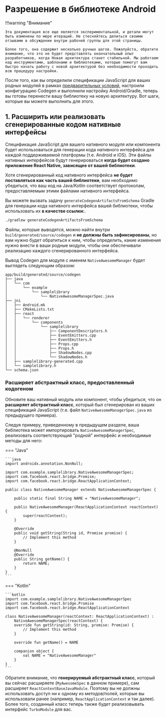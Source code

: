 # Разрешение в библиотеке Android

!!!warning "Внимание"

    Эта документация все еще является экспериментальной, и детали могут быть изменены по мере итераций. Не стесняйтесь делиться своими отзывами в обсуждении внутри рабочей группы для этой страницы.

    Более того, она содержит несколько ручных шагов. Пожалуйста, обратите внимание, что это не будет представлять окончательный опыт разработчиков, когда Новая архитектура станет стабильной. Мы работаем над инструментами, шаблонами и библиотеками, которые помогут вам быстро начать работу с новой архитектурой без необходимости проходить всю процедуру настройки.

После того, как вы определили спецификации JavaScript для ваших родных модулей в рамках [предварительных условий](new-architecture-library-intro.md), настроили конфигурацию Codegen и выполнили настройку Android/Gradle, теперь вы готовы перенести вашу библиотеку на новую архитектуру. Вот шаги, которые вы можете выполнить для этого.

## 1. Расширить или реализовать сгенерированные кодом нативные интерфейсы

Спецификация JavaScript для вашего нативного модуля или компонента будет использоваться для генерации кода нативного интерфейса для каждой поддерживаемой платформы (т.е. Android и iOS). Эти файлы нативных интерфейсов будут генерироваться **когда будет создано приложение React Native, зависящее от вашей библиотеки**.

Хотя сгенерированный код нативного интерфейса **не будет поставляться как часть вашей библиотеки**, вам необходимо убедиться, что ваш код на Java/Kotlin соответствует протоколам, предоставляемым этими файлами нативного интерфейса.

Вы можете вызвать задачу `generateCodegenArtifactsFromSchema` Gradle для генерации кода нативного интерфейса вашей библиотеки, чтобы использовать их **в качестве ссылки:**.

```bash
./gradlew generateCodegenArtifactsFromSchema
```

Файлы, которые выводятся, можно найти внутри `build/generated/source/codegen` и **не должны быть зафиксированы**, но вам нужно будет обратиться к ним, чтобы определить, какие изменения нужно внести в ваши родные модули, чтобы они обеспечивали реализацию каждого сгенерированного интерфейса.

Вывод Codegen для модуля с именем `NativeAwesomeManager` будет выглядеть следующим образом:

```
app/build/generated/source/codegen
├── java
│   └── com
│       └── example
│           └── samplelibrary
│               └── NativeAwesomeManagerSpec.java
├── jni
│   ├── Android.mk
│   ├── CMakeLists.txt
│   ├── react
│   │   └── renderer
│   │       └── components
│   │           └── samplelibrary
│   │               ├── ComponentDescriptors.h
│   │               ├── EventEmitters.cpp
│   │               ├── EventEmitters.h
│   │               ├── Props.cpp
│   │               ├── Props.h
│   │               ├── ShadowNodes.cpp
│   │               └── ShadowNodes.h
│   ├── samplelibrary-generated.cpp
│   └── samplelibrary.h
└── schema.json
```

### Расширяет абстрактный класс, предоставленный кодогеном

Обновите ваш нативный модуль или компонент, чтобы убедиться, что он **расширяет абстрактный класс**, который был сгенерирован из ваших спецификаций JavaScript (т.е. файл `NativeAwesomeManagerSpec.java` из предыдущего примера).

Следуя примеру, приведенному в предыдущем разделе, ваша библиотека может импортировать `NativeAwesomeManagerSpec`, реализовать соответствующий "родной" интерфейс и необходимые методы для него:

=== "Java"

    ```java
    import androidx.annotation.NonNull;

    import com.example.samplelibrary.NativeAwesomeManagerSpec;
    import com.facebook.react.bridge.Promise;
    import com.facebook.react.bridge.ReactApplicationContext;

    public class NativeAwesomeManager extends NativeAwesomeManagerSpec {

    	public static final String NAME = "NativeAwesomeManager";

    	public NativeAwesomeManager(ReactApplicationContext reactContext) {
    		super(reactContext);
    	}

    	@Override
    	public void getString(String id, Promise promise) {
    		// Implement this method
    	}

    	@NonNull
    	@Override
    	public String getName() {
    		return NAME;
    	}
    }
    ```

=== "Kotlin"

    ```kotlin
    import com.example.samplelibrary.NativeAwesomeManagerSpec
    import com.facebook.react.bridge.Promise
    import com.facebook.react.bridge.ReactApplicationContext

    class NativeAwesomeManager(reactContext: ReactApplicationContext) :
    	NativeAwesomeManagerSpec(reactContext) {
    	override fun getString(id: String, promise: Promise) {
    		// Implement this method
    	}

    	override fun getName() = NAME

    	companion object {
    		val NAME = "NativeAwesomeManager"
    	}
    }
    ```

Обратите внимание, что **генерируемый абстрактный класс**, который вы сейчас расширяете (`MyAwesomeSpec` в данном примере), сам расширяет `ReactContextBaseJavaModule`. Поэтому вы не должны использовать доступ ни к одному из методов/полей, которые вы использовали ранее (например, `ReactApplicationContext` и так далее). Более того, созданный класс теперь также будет реализовывать интерфейс `TurboModule` для вас.
